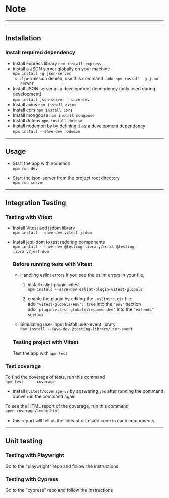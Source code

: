 
# Note

---


---

## Installation

### Install required dependency
   - Install Express library `npm install express`   
   - Install a JSON server globally on your machine  
      `npm install -g json-server`  
       - if permission denied, use this command `sudo npm install -g json-server`  
   - Install JSON server as a development dependency (only used during development)  
      `npm install json-server --save-dev`  
   - Install axios `npm install axios`  
   - Install cors `npm install cors`  
   - Install mongoose `npm install mongoose`  
   - Install dotenv `npm install dotenv`  
   - Install nodemon by by defining it as a development dependency  
      `npm install --save-dev nodemon`  

---

## Usage

- Start the app with nodemon  
   `npm run dev`  

- Start the json-server from the project root directory  
   `npm run server`

---

## Integration Testing

### Testing with Vitest

- Install Vitest and jsdom library  
   `npm install --save-dev vitest jsdom`
  
- Install jest-dom to test redering components  
   `npm install --save-dev @testing-library/react @testing-library/jest-dom`

   ### Before running tests with Vitest
   - Handling eslint errors
      If you see the eslint errors in your file,
      1. install eslint-plugin-vitest  
            `npm install --save-dev eslint-plugin-vitest-globals`

      2. enable the plugin by editing the `.eslintrc.cjs` file  
            add `"vitest-globals/env": true` into the `"env"` section  
            add `'plugin:vitest-globals/recommended'` into the `"extends"` section

   - Simulating user input
      Install user-event library  
      `npm install --save-dev @testing-library/user-event`

   ### Testing project with Vitest
   Test the app with `npm test`

### Test coverage
   To find the coverage of tests, run this command  
      `npm test -- --coverage`  
   - install `@vitest/coverage-v8` by answering `yes` after running the command above
      run the command again

   To see the HTML report of the coverage, run this command  
   `open coverage/index.html`  
   - this report will tell us the lines of untested code in each components

---
## Unit testing

### Testing with Playwright
Go to the "playwright" repo and follow the instructions

### Testing with Cypress
Go to the "cypress" repo and follow the instructions
